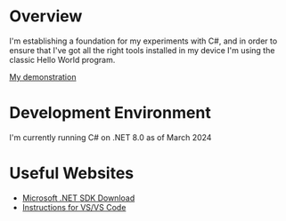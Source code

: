 # Overview

I'm establishing a foundation for my experiments with C#, and in order to ensure that I've got all the right tools installed in my device I'm using the classic Hello World program.

[My demonstration](https://drive.google.com/file/d/1exk9NXv8A_tkbQV-grA_FixdsY0d9iWl/view?usp=drive_link)

# Development Environment

I'm currently running C# on .NET 8.0 as of March 2024

# Useful Websites

* [Microsoft .NET SDK Download](https://dotnet.microsoft.com/en-us/download)
* [Instructions for VS/VS Code](https://dotnet.microsoft.com/en-us/learn/dotnet/hello-world-tutorial/intro)